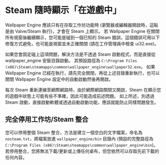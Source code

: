 # Steam 隨時顯示「在遊戲中」
Wallpaper Engine 應該只有在存取工作坊功能時 (瀏覽器或編輯器開啟時，這點是由 Valve/Steam 執行)，才會在 Steam 上顯示。 若 Wallpaper Engine 在關閉所有視窗後繼續顯示，您可能是碰到一個已知的 Steam 錯誤，這個錯誤可用以下修復方式避免，也可能是視窗並未正確關閉 (請在工作管理員中檢查 ui32.exe)。

如果您會固定碰上這項問題，解決方法是不透過 Steam 啟動程式，而是直接從 wallpaper_engine 安裝目錄啟動。 其預設路徑為 `C:\Program Files (x86)\Steam\steamapps\common\wallpaper_engine\wallpaper32.exe`。 如果 Wallpaper Engine 已經在執行，請先完全關閉，再從上述目錄重新執行，也可以關閉 Wallpaper Engine 設定中的自動啟動然後再開啟。

每次 Steam 重新連線至網際網路時，由於網際網路關閉又開啟，Steam 在顯示您的遊戲中狀態上可能有些不準確，因此可能造成前述問題。 如上所述，別透過 Steam 啟動，直接啟動軟體或透過自動啟動功能，應該就能防止同樣問題發生。

## 完全停用工作坊/Steam 整合
您可以停用整個 Steam 整合，方法是建立一個空白的文字檔案，命名為 `nosteam.txt`，將檔案放進 `wallpaper_engine/bin` 目錄內 (預設的完整路徑為 `C:\Program Files (x86)\Steam\steamapps\common\wallpaper_engine\bin`)。 若停用整合，您將無法下載/更新或上傳任何桌布，但您依然可以存取先前下載的任何內容。 